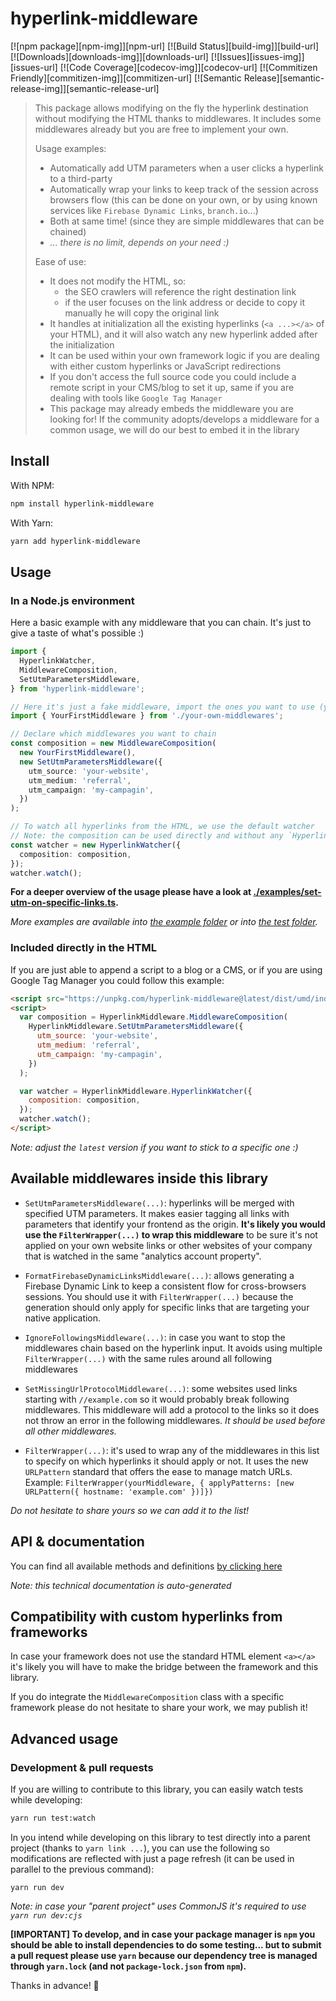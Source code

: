 # hyperlink-middleware

[![npm package][npm-img]][npm-url]
[![Build Status][build-img]][build-url]
[![Downloads][downloads-img]][downloads-url]
[![Issues][issues-img]][issues-url]
[![Code Coverage][codecov-img]][codecov-url]
[![Commitizen Friendly][commitizen-img]][commitizen-url]
[![Semantic Release][semantic-release-img]][semantic-release-url]

> This package allows modifying on the fly the hyperlink destination without modifying the HTML thanks to middlewares. It includes some middlewares already but you are free to implement your own.
>
> Usage examples:
>
> - Automatically add UTM parameters when a user clicks a hyperlink to a third-party
> - Automatically wrap your links to keep track of the session across browsers flow (this can be done on your own, or by using known services like `Firebase Dynamic Links`, `branch.io`...)
> - Both at same time! (since they are simple middlewares that can be chained)
> - _... there is no limit, depends on your need :)_
>
> Ease of use:
>
> - It does not modify the HTML, so:
>   - the SEO crawlers will reference the right destination link
>   - if the user focuses on the link address or decide to copy it manually he will copy the original link
> - It handles at initialization all the existing hyperlinks (`<a ...></a>` of your HTML), and it will also watch any new hyperlink added after the initialization
> - It can be used within your own framework logic if you are dealing with either custom hyperlinks or JavaScript redirections
> - If you don't access the full source code you could include a remote script in your CMS/blog to set it up, same if you are dealing with tools like `Google Tag Manager`
> - This package may already embeds the middleware you are looking for! If the community adopts/develops a middleware for a common usage, we will do our best to embed it in the library

## Install

With NPM:

```bash
npm install hyperlink-middleware
```

With Yarn:

```bash
yarn add hyperlink-middleware
```

## Usage

### In a Node.js environment

Here a basic example with any middleware that you can chain. It's just to give a taste of what's possible :)

```ts
import {
  HyperlinkWatcher,
  MiddlewareComposition,
  SetUtmParametersMiddleware,
} from 'hyperlink-middleware';

// Here it's just a fake middleware, import the ones you want to use (you can create your own)
import { YourFirstMiddleware } from './your-own-middlewares';

// Declare which middlewares you want to chain
const composition = new MiddlewareComposition(
  new YourFirstMiddleware(),
  new SetUtmParametersMiddleware({
    utm_source: 'your-website',
    utm_medium: 'referral',
    utm_campaign: 'my-campagin',
  })
);

// To watch all hyperlinks from the HTML, we use the default watcher
// Note: the composition can be used directly and without any `HyperlinkWatcher` instance if you don't want to watch HTML hyperlinks, you could use for example `const transformedLink = composition.applyToLink('https://example.com')`
const watcher = new HyperlinkWatcher({
  composition: composition,
});
watcher.watch();
```

**For a deeper overview of the usage please have a look at [./examples/set-utm-on-specific-links.ts](./examples/set-utm-on-specific-links.ts).**

_More examples are available into [the example folder](examples/) or into [the test folder](examples/)._

### Included directly in the HTML

If you are just able to append a script to a blog or a CMS, or if you are using Google Tag Manager you could follow this example:

```html
<script src="https://unpkg.com/hyperlink-middleware@latest/dist/umd/index.min.js"></script>
<script>
  var composition = HyperlinkMiddleware.MiddlewareComposition(
    HyperlinkMiddleware.SetUtmParametersMiddleware({
      utm_source: 'your-website',
      utm_medium: 'referral',
      utm_campaign: 'my-campagin',
    })
  );

  var watcher = HyperlinkMiddleware.HyperlinkWatcher({
    composition: composition,
  });
  watcher.watch();
</script>
```

_Note: adjust the `latest` version if you want to stick to a specific one :)_

## Available middlewares inside this library

- `SetUtmParametersMiddleware(...)`: hyperlinks will be merged with specified UTM parameters. It makes easier tagging all links with parameters that identify your frontend as the origin. **It's likely you would use the `FilterWrapper(...)` to wrap this middleware** to be sure it's not applied on your own website links or other websites of your company that is watched in the same "analytics account property".

- `FormatFirebaseDynamicLinksMiddleware(...)`: allows generating a Firebase Dynamic Link to keep a consistent flow for cross-browsers sessions. You should use it with `FilterWrapper(...)` because the generation should only apply for specific links that are targeting your native application.

- `IgnoreFollowingsMiddleware(...)`: in case you want to stop the middlewares chain based on the hyperlink input. It avoids using multiple `FilterWrapper(...)` with the same rules around all following middlewares

- `SetMissingUrlProtocolMiddleware(...)`: some websites used links starting with `//example.com` so it would probably break following middlewares. This middleware will add a protocol to the links so it does not throw an error in the following middlewares. _It should be used before all other middlewares._

- `FilterWrapper(...)`: it's used to wrap any of the middlewares in this list to specify on which hyperlinks it should apply or not. It uses the new `URLPattern` standard that offers the ease to manage match URLs. Example: `FilterWrapper(yourMiddleware, { applyPatterns: [new URLPattern({ hostname: 'example.com' })]})`

_Do not hesitate to share yours so we can add it to the list!_

## API & documentation

You can find all available methods and definitions [by clicking here](docs/TYPINGS.md)

_Note: this technical documentation is auto-generated_

## Compatibility with custom hyperlinks from frameworks

In case your framework does not use the standard HTML element `<a></a>` it's likely you will have to make the bridge between the framework and this library.

If you do integrate the `MiddlewareComposition` class with a specific framework please do not hesitate to share your work, we may publish it!

## Advanced usage

### Development & pull requests

If you are willing to contribute to this library, you can easily watch tests while developing:

```bash
yarn run test:watch
```

In you intend while developing on this library to test directly into a parent project (thanks to `yarn link ...`), you can use the following so modifications are reflected with just a page refresh (it can be used in parallel to the previous command):

```
yarn run dev
```

_Note: in case your "parent project" uses CommonJS it's required to use `yarn run dev:cjs`_

**[IMPORTANT] To develop, and in case your package manager is `npm` you should be able to install dependencies to do some testing... but to submit a pull request please use `yarn` because our dependency tree is managed through `yarn.lock` (and not `package-lock.json` from `npm`).**

Thanks in advance! 🚀

